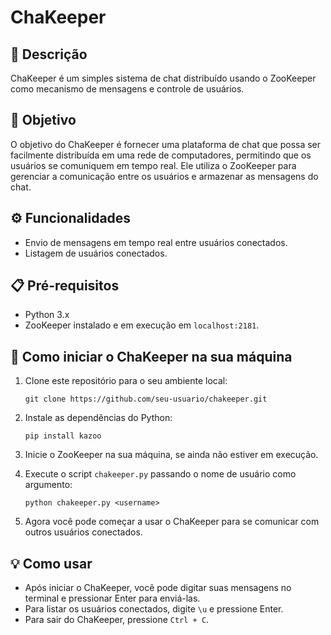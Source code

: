 # ChaKeeper

## 📝 Descrição
ChaKeeper é um simples sistema de chat distribuído usando o ZooKeeper como mecanismo de mensagens e controle de usuários.

## 🎯 Objetivo
O objetivo do ChaKeeper é fornecer uma plataforma de chat que possa ser facilmente distribuída em uma rede de computadores, permitindo que os usuários se comuniquem em tempo real. Ele utiliza o ZooKeeper para gerenciar a comunicação entre os usuários e armazenar as mensagens do chat.

## ⚙️ Funcionalidades
- Envio de mensagens em tempo real entre usuários conectados.
- Listagem de usuários conectados.

## 📋 Pré-requisitos
- Python 3.x
- ZooKeeper instalado e em execução em `localhost:2181`.

## 🚀 Como iniciar o ChaKeeper na sua máquina
1. Clone este repositório para o seu ambiente local:
    ```
    git clone https://github.com/seu-usuario/chakeeper.git
    ```

2. Instale as dependências do Python:
    ```
    pip install kazoo
    ```

3. Inicie o ZooKeeper na sua máquina, se ainda não estiver em execução.

4. Execute o script `chakeeper.py` passando o nome de usuário como argumento:
    ```
    python chakeeper.py <username>
    ```

5. Agora você pode começar a usar o ChaKeeper para se comunicar com outros usuários conectados.

## 💡 Como usar
- Após iniciar o ChaKeeper, você pode digitar suas mensagens no terminal e pressionar Enter para enviá-las.
- Para listar os usuários conectados, digite `\u` e pressione Enter.
- Para sair do ChaKeeper, pressione `Ctrl + C`.
